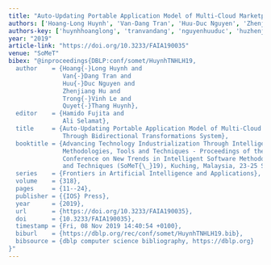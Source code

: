 ```yaml
---
title: "Auto-Updating Portable Application Model of Multi-Cloud Marketplace System"
authors: ['Hoang-Long Huynh', 'Van-Dang Tran', 'Huu-Duc Nguyen', 'Zhenjiang Hu', 'Trong-Vinh Le', 'Quyet-Thang Huynh']
authors-key: ['huynhhoanglong', 'tranvandang', 'nguyenhuuduc', 'huzhenjiang', 'letrongvinh', 'huynhquyetthang']
year: "2019"
article-link: "https://doi.org/10.3233/FAIA190035"
venue: "SoMeT"
bibex: "@inproceedings{DBLP:conf/somet/HuynhTNHLH19,
  author    = {Hoang{-}Long Huynh and
               Van{-}Dang Tran and
               Huu{-}Duc Nguyen and
               Zhenjiang Hu and
               Trong{-}Vinh Le and
               Quyet{-}Thang Huynh},
  editor    = {Hamido Fujita and
               Ali Selamat},
  title     = {Auto-Updating Portable Application Model of Multi-Cloud Marketplace
               Through Bidirectional Transformations System},
  booktitle = {Advancing Technology Industrialization Through Intelligent Software
               Methodologies, Tools and Techniques - Proceedings of the 18th International
               Conference on New Trends in Intelligent Software Methodologies, Tools
               and Techniques (SoMeT{\_}19), Kuching, Malaysia, 23-25 September 2019},
  series    = {Frontiers in Artificial Intelligence and Applications},
  volume    = {318},
  pages     = {11--24},
  publisher = {{IOS} Press},
  year      = {2019},
  url       = {https://doi.org/10.3233/FAIA190035},
  doi       = {10.3233/FAIA190035},
  timestamp = {Fri, 08 Nov 2019 14:40:54 +0100},
  biburl    = {https://dblp.org/rec/conf/somet/HuynhTNHLH19.bib},
  bibsource = {dblp computer science bibliography, https://dblp.org}
}"
---
```

